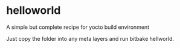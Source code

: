 # helloworld
A simple but complete recipe for yocto build environment

Just copy the folder into any meta layers and run bitbake hellworld.
